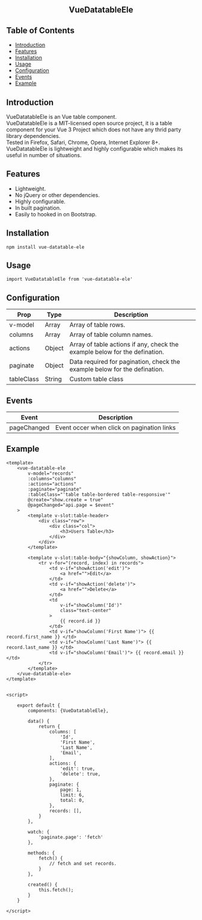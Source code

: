 <h2 align="center">VueDatatableEle</h2>

## Table of Contents
- [Introduction](#introduction)
- [Features](#features)
- [Installation](#install)
- [Usage](#usage)
- [Configuration](#configuration)
- [Events](#events)
- [Example](#example)

## Introduction <a name = "introduction"></a>
VueDatatableEle is an Vue table component.\
VueDatatableEle is a MIT-licensed open source project, it is a table component for your Vue 3 Project which does not have any thrid party library dependencies.\
Tested in Firefox, Safari, Chrome, Opera, Internet Explorer 8+.
VueDatatableEle is lightweight and highly configurable which makes its useful in number of situations.

## Features <a name = "features"></a>
* Lightweight.
* No jQuery or other dependencies.
* Highly configurable.
* In built pagination.
* Easily to hooked in on Bootstrap.

## Installation <a name = "install"></a>
```
npm install vue-datatable-ele
```

## Usage <a name = "usage"></a>
```
import VueDatatableEle from 'vue-datatable-ele'
```

## Configuration <a name = "configuration"></a>

| Prop                | Type          | Description                   |
|---------------------|---------------|-------------------------------|
| v-model             | Array         | Array of table rows.          |
| columns             | Array         | Array of table column names.  |
| actions             | Object        | Array of table actions if any, check the example below for the defination.|
| paginate            | Object        | Data required for pagination, check the example below for the defination.|
| tableClass          | String        | Custom table class            |

## Events <a name = "events"></a>

| Event               | Description                   |
|---------------------|------------------------------|
| pageChanged         | Event occer when click on pagination links  |

## Example <a name = "example"></a>
```
<template>
    <vue-datatable-ele
        v-model="records"
        :columns="columns"
        :actions="actions"
        :paginate="paginate"
        :tableClass="'table table-bordered table-responsive'"
        @create="show.create = true"
        @pageChanged="api.page = $event"
    >
        <template v-slot:table-header>
            <div class="row">
                <div class="col">
                    <h3>Users Table</h3>
                </div>
            </div>
        </template>

        <template v-slot:table-body="{showColumn, showAction}">
            <tr v-for="(record, index) in records">
                <td v-if="showAction('edit')">
                    <a href="">Edit</a>
                </td>
                <td v-if="showAction('delete')">
                    <a href="">Delete</a>
                </td>
                <td
                    v-if="showColumn('Id')"
                    class="text-center"
                >
                    {{ record.id }}
                </td>
                <td v-if="showColumn('First Name')"> {{ record.first_name }} </td>
                <td v-if="showColumn('Last Name')"> {{ record.last_name }} </td>
                <td v-if="showColumn('Email')"> {{ record.email }} </td>
            </tr>
        </template>
    </vue-datatable-ele>
</template>


<script>

    export default {
        components: {VueDatatableEle},

        data() {
            return {
                columns: [
                    'Id',
                    'First Name',
                    'Last Name',
                    'Email',
                ],
                actions: {
                    'edit': true,
                    'delete': true,
                },
                paginate: {
                    page: 1,
                    limit: 6,
                    total: 0,
                },
                records: [],
            }
        },

        watch: {
            'paginate.page': 'fetch'
        },

        methods: {
            fetch() {
                // fetch and set records.
            }
        },

        created() {
            this.fetch();
        }
    }

</script>
```
